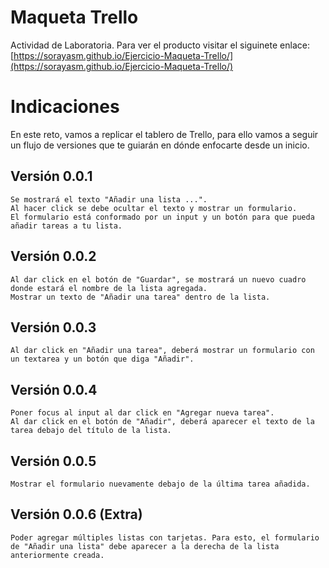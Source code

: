# Maqueta Trello

Actividad de Laboratoria.
Para ver el producto visitar el siguinete enlace: [https://sorayasm.github.io/Ejercicio-Maqueta-Trello/](https://sorayasm.github.io/Ejercicio-Maqueta-Trello/)

# Indicaciones
En este reto, vamos a replicar el tablero de Trello, para ello vamos a seguir un flujo de versiones que te guiarán en dónde enfocarte desde un inicio.
## Versión 0.0.1
    Se mostrará el texto "Añadir una lista ...".
    Al hacer click se debe ocultar el texto y mostrar un formulario.
    El formulario está conformado por un input y un botón para que pueda añadir tareas a tu lista.

## Versión 0.0.2
    Al dar click en el botón de "Guardar", se mostrará un nuevo cuadro donde estará el nombre de la lista agregada.
    Mostrar un texto de "Añadir una tarea" dentro de la lista.

## Versión 0.0.3
    Al dar click en "Añadir una tarea", deberá mostrar un formulario con un textarea y un botón que diga "Añadir".

## Versión 0.0.4
    Poner focus al input al dar click en "Agregar nueva tarea".
    Al dar click en el botón de "Añadir", deberá aparecer el texto de la tarea debajo del título de la lista.

## Versión 0.0.5
    Mostrar el formulario nuevamente debajo de la última tarea añadida.

## Versión 0.0.6 (Extra)
    Poder agregar múltiples listas con tarjetas. Para esto, el formulario de "Añadir una lista" debe aparecer a la derecha de la lista anteriormente creada.
